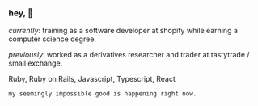 ### hey, 👋

<i>currently</i>: training as a software developer at shopify while earning a computer science degree.

<i>previously</i>: worked as a derivatives researcher and trader at tastytrade / small exchange.

Ruby, Ruby on Rails, Javascript, Typescript, React

<code>my seemingly impossible good is happening right now.</code>
